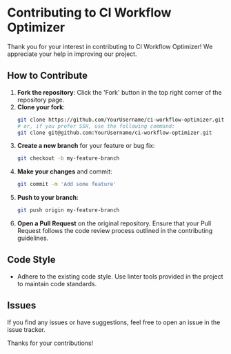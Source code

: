 # Contributing to CI Workflow Optimizer

Thank you for your interest in contributing to CI Workflow Optimizer! We appreciate your help in improving our project.

## How to Contribute
1. **Fork the repository**: Click the 'Fork' button in the top right corner of the repository page.
2. **Clone your fork**:
   ```bash
   git clone https://github.com/YourUsername/ci-workflow-optimizer.git
   # or, if you prefer SSH, use the following command:
   git clone git@github.com:YourUsername/ci-workflow-optimizer.git
   ```
3. **Create a new branch** for your feature or bug fix:
   ```bash
   git checkout -b my-feature-branch
   ```
4. **Make your changes** and commit:
   ```bash
   git commit -m 'Add some feature'
   ```
5. **Push to your branch**:
   ```bash
   git push origin my-feature-branch
   ```
6. **Open a Pull Request** on the original repository. Ensure that your Pull Request follows the code review process outlined in the contributing guidelines.

## Code Style
- Adhere to the existing code style. Use linter tools provided in the project to maintain code standards.

## Issues
If you find any issues or have suggestions, feel free to open an issue in the issue tracker.

Thanks for your contributions!
